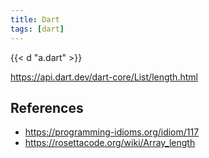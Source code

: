 ```yaml
---
title: Dart
tags: [dart]
---
```


{{< d "a.dart" >}}

<https://api.dart.dev/dart-core/List/length.html>

## References

- <https://programming-idioms.org/idiom/117>
- <https://rosettacode.org/wiki/Array_length>
